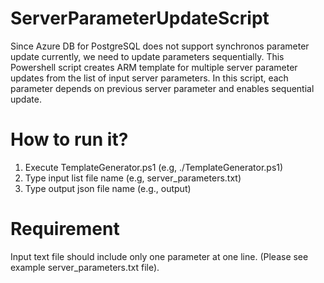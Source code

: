 # ServerParameterUpdateScript
Since Azure DB for PostgreSQL does not support synchronos parameter update currently, we need to update parameters sequentially. 
This Powershell script creates ARM template for multiple server parameter updates from the list of input server parameters. 
In this script, each parameter depends on previous server parameter and enables sequential update. 
# How to run it? 
1. Execute TemplateGenerator.ps1 (e.g, ./TemplateGenerator.ps1)
2. Type input list file name (e.g, server_parameters.txt)
3. Type output json file name (e.g., output)
# Requirement 
Input text file should include only one parameter at one line. 
(Please see example server_parameters.txt file). 
